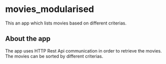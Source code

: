 # movies_modularised

This an app which lists movies based on different criterias.

## About the app

The app uses HTTP Rest Api communication in order to retrieve the movies.
The movies can be sorted by different criterias.
